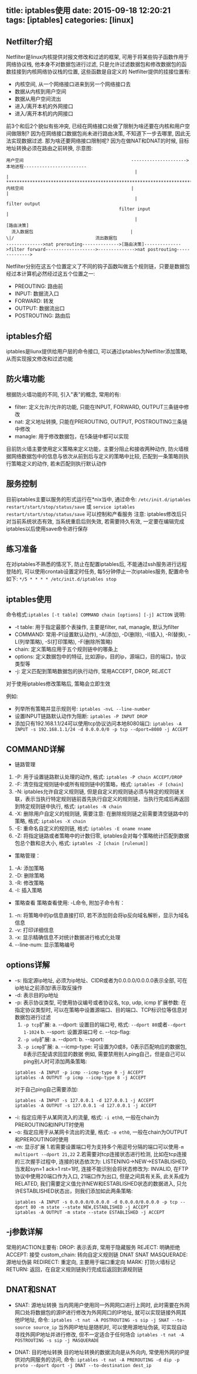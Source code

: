 title: iptables使用
date: 2015-09-18 12:20:21
tags: [iptables]
categories: [linux]
---

## Netfilter介绍 ##
Netfilter是linux内核提供对报文修改和过滤的框架, 可用于将某些钩子函数作用于网络协议栈, 他本身不对数据包进行过滤, 只是允许过滤数据包和修改数据包的函数挂接到内核网络协议栈的位置, 这些函数是自定义的
Netfilter提供的挂接位置有:
+ 内核空间, 从一个网络接口进来到另一个网络接口去
+ 数据从内核到用户空间
+ 数据从用户空间流出
+ 进入/离开本机的外网接口
+ 进入/离开本机的内网接口

前3个和后2个貌似有些冲突, 已经在网络接口处做了限制为啥还要在内核和用户空间做限制? 因为在网络接口数据包尚未进行路由决策, 不知道下一步去哪里, 因此无法实现数据过滤. 那为啥还要网络接口限制呢? 因为在做NAT和DNAT的时候, 目标地址转换必须在路由之前转换, 示意图:
```
用户空间                                         --------------------->本地进程------------------------
                                                 |                                                    |
*********************************************************************************************************************************************************
内核空间                                         |                                                    |
                                                 |                                               filter output
                                           filter input                                               |
                                                 |                                                [路由决策]
  流入数据包                                     |                                                   \|/                               流出数据包
-------------->nat prerouting-------------->[路由决策]-------------->filter forward------------------->-------------->nat postrouting-------------->
```

Netfilter分别在这五个位置定义了不同的钩子函数叫做五个规则链，只要是数据包经过本计算机必然经过这五个位置之一:
+ PREOUTING: 路由前
+ INPUT: 数据流入口
+ FORWARD: 转发
+ OUTPUT: 数据流出口
+ POSTROUTING: 路由后

## iptables介绍 ##
iptables是liunx提供给用户层的命令接口, 可以通过iptables为Netfilter添加策略, 从而实现报文修改和过滤功能

## 防火墙功能 ##
根据防火墙功能的不同, 引入"表"的概念, 常用的有:
+ filter: 定义允许/允许的功能, 只能在INPUT, FORWARD, OUTPUT三条链中修改 
+ nat: 定义地址转换, 只能在PREROUTING, OUTPUT, POSTROUTING三条链中修改
+ managle: 用于修改数据包，在5条链中都可以实现

目前防火墙主要使用定义策略来定义功能，主要分阻止和接收两种动作, 防火墙根据网络数据包中的信息与依次从前到后与定义的策略中比较, 匹配到一条策略则执行策略定义的动作, 若未匹配则执行默认动作

## 服务控制 ##
目前iptables主要以服务的形式运行在*nix当中, 通过命令: `/etc/init.d/iptables restart/start/stop/status/save` 或 `service iptables restart/start/stop/status/save` 可以控制和产看服务
注意: iptables修改后只对当前系统状态有效, 当系统重启后则失效, 若需要持久有效, 一定要在编辑完成iptables以后使用save命令进行保存

## 练习准备 ##
在对iptables不熟悉的情况下, 防止在配置iptables后, 不能通过ssh服务进行远程登陆的, 可以使用crontab设置定时任务, 每5分钟停止一次iptables服务, 配置命令如下:
`*/5 * * * * /etc/init.d/iptables stop`

## iptables使用 ##
命令格式:`iptables [-t table] COMMAND chain [options] [-j] ACTION`
说明:
+ -t table: 用于指定最那个表操作, 主要是filter, nat, managle, 默认为filter
+ COMMAND: 常用-P(设置默认动作), -A(添加), -D(删除), -I(插入), -R(替换), -L(列举策略), -S(打印策略), -F(删除所策略)
+ chain: 定义策略应用于五个规则链中的哪条上
+ options: 定义数据包中的特征, 比如源ip，目的ip，源端口，目的端口，协议类型等
+ -j: 定义匹配到策略数据包的执行动作, 常用ACCEPT, DROP, REJECT

对于使用iptables修改策略后, 策略会立即生效

例如:
+ 列举所有策略并显示规则号: `iptables -nvL --line-number`
+ 设置INPUT链路默认动作为阻断: `iptables -P INPUT DROP`
+ 添加只有192.168.1.1/24可以使用tcp协议访问本地8080端口: `iptables -A INPUT -s 192.168.1.1/24 -d 0.0.0.0/0 -p tcp --dport=8080 -j ACCEPT`

## COMMAND详解 ##
+ 链路管理
1. -P: 用于设置链路默认处理的动作, 格式: `iptables -P chain ACCEPT/DROP`
2. -F: 清空指定规则链中或所有规则链中的策略，格式: `iptables -F [chain]`
3. -N: iptables允许自定义规则链, 但是自定义的规则链必须与特定的规则链关联，表示当执行特定规则链前首先执行自定义的规则链，当执行完成后再返回到特定规则链中执行, 格式: `iptables -N chain`
4. -X: 删除用户自定义的规则链, 需要注意: 在删除规则链之前需要清空链路中的策略, 格式: `iptables -X chain` 
5. -E: 重命名自定义的规则链, 格式: `iptables -E oname nname`
6. -Z: 将指定链路或者策略中的计数归零, iptables会对每个策略统计匹配到数据包总个数和总大小, 格式: `iptables -Z [chain [rulenum]]` 

+ 策略管理：
1. -A: 添加策略
2. -D: 删除策略
3. -R: 修改策略
4. -I: 插入策略

+ 策略查看
策略查看使用: -L命令, 附加子命令有：
1. -n: 将策略中的ip信息直接打印, 若不添加则会将ip反向域名解析，显示为域名信息
2. -v: 打印详细信息
3. -x: 显示精确信息不对统计数据进行格式化处理
4. --line-num: 显示策略编号

## options详解 ##
+ -s: 指定源ip地址, 必须为ip地址、CIDR或者为0.0.0.0/0.0.0.0表示全部, 可在ip地址之前添加!表示取反操作
+ -d: 表示目的ip地址
+ -p: 表示协议类型, 可使用协议编号或者协议名, tcp, udp, icmp
  扩展参数: 在指定协议类型时, 可以在策略中设置源端口、目的端口、TCP标识位等信息对数据包进行过滤
  1. `-p tcp`扩展:
    a. --dport: 设置目的端口号, 格式: `--dport 80`或者`--dport 1-1024`
    b. --sport: 设置源端口号
    c. --tcp-flag:
  2. `-p udp`扩展:
    a. --dport:
    b. --sport:
  3. `-p icmp`扩展:
    a. --icmp-type: 可设置为0或8，0表示匹配响应的数据包, 8表示匹配请求回显的数据 
    例如, 需要禁用别人ping自己，但是自己可以ping别人时可添加两条策略:
    ```
    iptables -A INPUT -p icmp --icmp-type 0 -j ACCEPT
    iptables -A OUTPUT -p icmp --icmp-type 8 -j ACCEPT
    ```
    对于自己ping自己需要添加:
    ```
    iptables -A INPUT -s 127.0.0.1 -d 127.0.0.1 -j ACCEPT
    iptables -A OUTPUT -s 127.0.0.1 -d 127.0.0.1 -j ACCEPT
    ```
+ -i: 指定应用于从某网流入的流量, 格式: `-i eth0`, 一般在chain为PREROUTING和INPUT时使用
+ -o: 指定应用于从某网卡流出的流量, 格式: `-o eth0`, 一般在chain为OUTPUT和PREROUTING时使用
+ -m: 显示扩展
  1.若需要设置端口号为支持多个用逗号分隔的端口可以使用`-m multiport --dport 21,22`
  2.若需要对tcp连接状态进行检测, 比如在tcp连接的三次握手过程中, 连接的状态依次为: LISTENING->NEW->ESTABLISHED, 当发起syn=1 ack=1 rst=1时, 连接不能识别会将状态修改为: INVALID, 在FTP协议中使用20端口作为入口, 21端口作为出口, 但是之间具有关系, 此关系成为RELATED, 我们需要定义值允许NEW和ESTABLISHED状态的数据进入, 只允许ESTABLISHED状态出，则我们添加如此两条策略:
  ```
  iptables -A INPUT -s 0.0.0.0/0.0.0.0 -d 0.0.0.0/0.0.0.0 -p tcp --dport 80 -m state --state NEW,ESTABLISHED -j ACCEPT
  iptables -A OUTPUT -m state --state ESTABLISHED -j ACCEPT
  ```

## -j参数详解 ##
常用的ACTION主要有:
DROP: 表示丢弃, 常用于隐藏服务
REJECT: 明确拒绝
ACCEPT: 接受
custom_chain: 转向自定义规则链
DNAT
SNAT
MASQUERADE: 源地址伪装
REDIRECT: 重定向, 主要用于端口重定向
MARK: 打防火墙标记
RETURN: 返回，在自定义规则链执行完成后返回到源规则链

## DNAT和SNAT ##
+ SNAT: 源地址转换
当内网用户使用同一外网网口进行上网时, 此时需要在外网网口处将数据包的源IP进行修改为外网网口的IP地址, 就可以实现链接外网其他IP地址, 命令:
`iptables -t nat -A POSTROUTING -s sip -j SNAT --to-source source_ip`
当外网IP地址是随机时, 可以使用源地址伪装, 可实现自动寻找外网IP地址并进行修改, 但不一定适合于任何场合
`iptables -t nat -A POSTROUTING -s sip -j MASQUERADE`

+ DNAT: 目的地址转换
目的地址转换的数据流向是从外向内, 常使用外网的IP提供对内网服务的访问, 命令:
`iptables -t nat -A PREROUTING -d dip -p proto --dport dport -j DNAT --to-destination dest_ip`